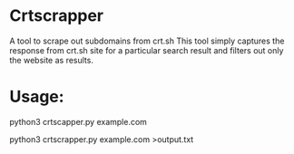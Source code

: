 # Crtscrapper
A tool to scrape out subdomains from crt.sh 
This tool simply captures the response from crt.sh site for a particular search result and filters out only the website as results.  

# Usage:
python3 crtscapper.py example.com

python3 crtscrapper.py example.com >output.txt

